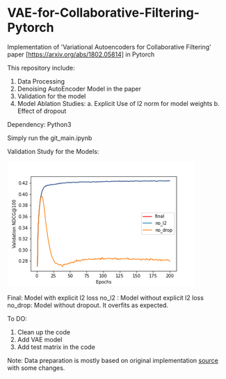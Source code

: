 # VAE-for-Collaborative-Filtering-Pytorch
Implementation of 'Variational Autoencoders for Collaborative Filtering' paper [https://arxiv.org/abs/1802.05814]  in Pytorch

This repository include:
 1. Data Processing
 2. Denoising AutoEncoder Model in the paper
 3. Validation for the model
 4. Model Ablation Studies:
    a. Explicit Use of l2 norm for model weights
    b. Effect of dropout
    
Dependency: Python3

Simply run the git_main.ipynb

Validation Study for the Models:

![](images/combine.png)


Final: Model with explicit l2 loss
no_l2 : Model without explicit l2 loss
no_drop: Model without dropout. It overfits as expected.

To DO:
1. Clean up the code
2. Add VAE model
3. Add test matrix in the code

Note: Data preparation is mostly based on original implementation [source](https://github.com/dawenl/vae_cf) with some changes.
